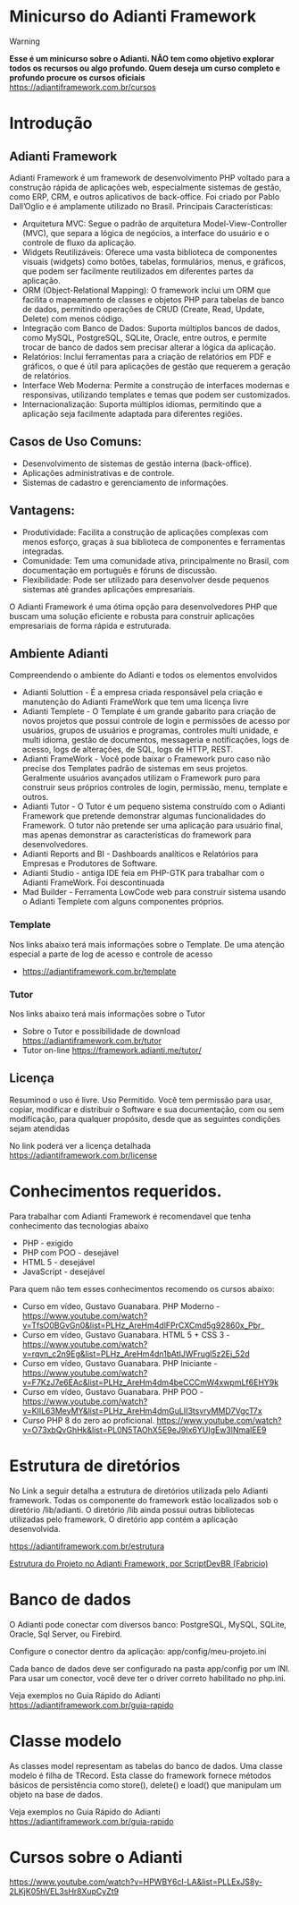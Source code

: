 # Minicurso do Adianti Framework

> [!WARNING]
> **Esse é um minicurso sobre o Adianti. NÃO tem como objetivo explorar todos os recursos ou algo profundo. Quem deseja um curso completo e profundo procure os cursos oficiais**
https://adiantiframework.com.br/cursos

# Introdução 

## Adianti Framework
Adianti Framework é um framework de desenvolvimento PHP voltado para a construção rápida de aplicações web, especialmente sistemas de gestão, como ERP, CRM, e outros aplicativos de back-office. Foi criado por Pablo Dall’Oglio e é amplamente utilizado no Brasil.
Principais Características:
* Arquitetura MVC: Segue o padrão de arquitetura Model-View-Controller (MVC), que separa a lógica de negócios, a interface do usuário e o controle de fluxo da aplicação.
* Widgets Reutilizáveis: Oferece uma vasta biblioteca de componentes visuais (widgets) como botões, tabelas, formulários, menus, e gráficos, que podem ser facilmente reutilizados em diferentes partes da aplicação.
* ORM (Object-Relational Mapping): O framework inclui um ORM que facilita o mapeamento de classes e objetos PHP para tabelas de banco de dados, permitindo operações de CRUD (Create, Read, Update, Delete) com menos código.
* Integração com Banco de Dados: Suporta múltiplos bancos de dados, como MySQL, PostgreSQL, SQLite, Oracle, entre outros, e permite trocar de banco de dados sem precisar alterar a lógica da aplicação.
* Relatórios: Inclui ferramentas para a criação de relatórios em PDF e gráficos, o que é útil para aplicações de gestão que requerem a geração de relatórios.
* Interface Web Moderna: Permite a construção de interfaces modernas e responsivas, utilizando templates e temas que podem ser customizados.
* Internacionalização: Suporta múltiplos idiomas, permitindo que a aplicação seja facilmente adaptada para diferentes regiões.

## Casos de Uso Comuns:
* Desenvolvimento de sistemas de gestão interna (back-office).
* Aplicações administrativas e de controle.
* Sistemas de cadastro e gerenciamento de informações.

## Vantagens:
* Produtividade: Facilita a construção de aplicações complexas com menos esforço, graças à sua biblioteca de componentes e ferramentas integradas.
* Comunidade: Tem uma comunidade ativa, principalmente no Brasil, com documentação em português e fóruns de discussão.
* Flexibilidade: Pode ser utilizado para desenvolver desde pequenos sistemas até grandes aplicações empresariais.

O Adianti Framework é uma ótima opção para desenvolvedores PHP que buscam uma solução eficiente e robusta para construir aplicações empresariais de forma rápida e estruturada.

## Ambiente Adianti

Compreendendo o ambiente do Adianti e todos os elementos envolvidos

* Adianti Soluttion - É a empresa criada responsável pela criação e manutenção do Adianti FrameWork que tem uma licença livre 
* Adianti Templete  - O Template é um grande gabarito para criação de novos projetos que possui controle de login e permissões de acesso por usuários, grupos de usuários e programas, controles multi unidade, e multi idioma, gestão de documentos, messageria e notificações, logs de acesso, logs de alterações, de SQL, logs de HTTP, REST.
* Adianti FrameWork - Você pode baixar o Framework puro caso não precise dos Templates padrão de sistemas em seus projetos. Geralmente usuários avançados utilizam o Framework puro para construir seus próprios controles de login, permissão, menu, template e outros.
* Adianti Tutor - O Tutor é um pequeno sistema construído com o Adianti Framework que pretende demonstrar algumas funcionalidades do Framework. O tutor não pretende ser uma aplicação para usuário final, mas apenas demonstrar as características do framework para desenvolvedores. 
* Adianti Reports and BI - Dashboards analíticos e Relatórios para Empresas e Produtores de Software.
* Adianti Studio - antiga IDE feia em PHP-GTK para trabalhar com o Adianti FrameWork. Foi descontinuada
* Mad Builder - Ferramenta LowCode web para construir sistema usando o Adianti Templete com alguns componentes próprios.

### Template
Nos links abaixo terá mais informações sobre o Template. De uma atenção especial a parte de log de acesso e controle de acesso
* https://adiantiframework.com.br/template

### Tutor
Nos links abaixo terá mais informações sobre o Tutor
* Sobre o Tutor e possibilidade de download https://adiantiframework.com.br/tutor
* Tutor on-line https://framework.adianti.me/tutor/


## Licença 

Resuminod o uso é livre. Uso Permitido. Você tem permissão para usar, copiar, modificar e distribuir o Software e sua documentação, com ou sem modificação, para qualquer propósito, desde que as seguintes condições sejam atendidas

No link poderá ver a licença detalhada
https://adiantiframework.com.br/license


# Conhecimentos requeridos.

Para trabalhar com Adianti Framework é recomendavel que tenha conhecimento das tecnologias abaixo
* PHP - exigido 
* PHP com POO - desejável 
* HTML 5 - desejável 
* JavaScript - desejável

Para quem não tem esses conhecimentos recomendo os cursos abaixo:
* Curso em vídeo, Gustavo Guanabara. PHP Moderno - https://www.youtube.com/watch?v=TfsO0BGvGn0&list=PLHz_AreHm4dlFPrCXCmd5g92860x_Pbr_
* Curso em vídeo, Gustavo Guanabara. HTML 5 + CSS 3 - https://www.youtube.com/watch?v=rqvn_c2n9Eg&list=PLHz_AreHm4dn1bAtIJWFrugl5z2Ej_52d
* Curso em vídeo, Gustavo Guanabara. PHP Iniciante - https://www.youtube.com/watch?v=F7KzJ7e6EAc&list=PLHz_AreHm4dm4beCCCmW4xwpmLf6EHY9k
* Curso em vídeo, Gustavo Guanabara. PHP POO - https://www.youtube.com/watch?v=KlIL63MeyMY&list=PLHz_AreHm4dmGuLII3tsvryMMD7VgcT7x
* Curso PHP 8 do zero ao proficional. https://www.youtube.com/watch?v=O73xbQvGhHk&list=PL0N5TAOhX5E9eJ9Ix6YUIgEw3lNmaIEE9


# Estrutura de diretórios

No Link a seguir detalha a estrutura de diretórios utilizada pelo Adianti framework. Todas os componente do framework estão localizados sob o diretório /lib/adianti. O diretório /lib ainda possui outras bibliotecas utilizadas pelo framework. O diretório app contém a aplicação desenvolvida. 

https://adiantiframework.com.br/estrutura
 
[Estrutura do Projeto no Adianti Framework, por ScriptDevBR (Fabricio)](https://www.youtube.com/watch?v=1f3biISX4Ag)

# Banco de dados

O Adianti pode conectar com diversos banco:  PostgreSQL, MySQL, SQLite, Oracle, Sql Server, ou Firebird.

Configure o conector dentro da aplicação: app/config/meu-projeto.ini

Cada banco de dados deve ser configurado na pasta app/config por um INI. Para usar um conector, você deve ter o driver correto habilitado no php.ini.

Veja exemplos no Guia Rápido do Adianti
https://adiantiframework.com.br/guia-rapido

# Classe modelo
As classes model representam as tabelas do banco de dados. Uma classe modelo é filha de TRecord. Esta classe do framework fornece métodos básicos de persistência como store(), delete() e load() que manipulam um objeto na base de dados.

Veja exemplos no Guia Rápido do Adianti
https://adiantiframework.com.br/guia-rapido

# Cursos sobre o Adianti
https://www.youtube.com/watch?v=HPWBY6cl-LA&list=PLLExJS8y-2LKjK05hVEL3sHr8XupCyZt9
